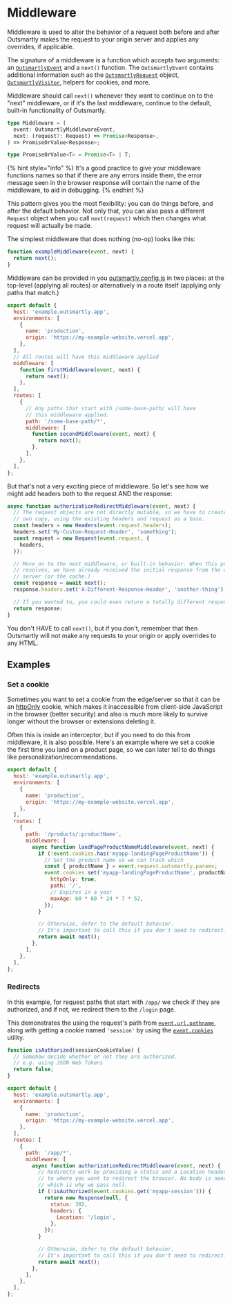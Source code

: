 # Middleware

Middleware is used to alter the behavior of a request both before and after Outsmartly makes the request to your origin server and applies any overrides, if applicable.

The signature of a middleware is a function which accepts two arguments: an [`OutsmartlyEvent`](reference-guide/outsmartlyevent.md) and a `next()` function. The `OutsmartlyEvent` contains additional information such as the [`OutsmartlyRequest`](reference-guide/outsmartlyrequest.md) object, [`OutsmartlyVisitor`](reference-guide/outsmartlyvisitor.md), helpers for cookies, and more.

Middleware should call `next()` whenever they want to continue on to the "next" middleware, or if it's the last middleware, continue to the default, built-in functionality of Outsmartly.

```typescript
type Middleware = (
  event: OutsmartlyMiddlewareEvent,
  next: (request?: Request) => Promise<Response>,
) => PromiseOrValue<Response>;

type PromiseOrValue<T> = Promise<T> | T;
```

{% hint style="info" %}
It's a good practice to give your middleware functions names so that if there are any errors inside them, the error message seen in the browser response will contain the name of the middleware, to aid in debugging.
{% endhint %}

This pattern gives you the most flexibility: you can do things before, and after the default behavior. Not only that, you can also pass a different `Request` object when you call `next(request)` which then changes what request will actually be made.

The simplest middleware that does nothing \(no-op\) looks like this:

```javascript
function exampleMiddleware(event, next) {
  return next();
}
```

Middleware can be provided in you [outsmartly.config.js](reference-guide/outsmartly.config.js.md) in two places: at the top-level \(applying all routes\) or alternatively in a route itself \(applying only paths that match.\)

```javascript
export default {
  host: 'example.outsmartly.app',
  environments: [
    {
      name: 'production',
      origin: 'https://my-example-website.vercel.app',
    },
  ],
  // All routes will have this middleware applied
  middleware: [
    function firstMiddleware(event, next) {
      return next();
    },
  ],
  routes: [
    {
      // Any paths that start with /some-base-path/ will have
      // this middleware applied.
      path: '/some-base-path/*',
      middleware: [
        function secondMiddleware(event, next) {
          return next();
        },
      ],
    },
  ],
};
```

But that's not a very exciting piece of middleware. So let's see how we might add headers both to the request AND the response:

```javascript
async function authorizationRedirectMiddleware(event, next) {
  // The request objects are not directly mutable, so we have to create our
  // own copy, using the existing headers and request as a base.
  const headers = new Headers(event.request.headers);
  headers.set('My-Custom-Request-Header', 'something');
  const request = new Request(event.request, {
    headers,
  });

  // Move on to the next middleware, or built-in behavior. When this promise
  // resolves, we have already received the initial response from the origin
  // server (or the cache.)
  const response = await next();
  response.headers.set('A-Different-Response-Header', 'another-thing');

  // If you wanted to, you could even return a totally different response.
  return response;
}
```

You don't HAVE to call `next()`, but if you don't, remember that then Outsmartly will not make any requests to your origin or apply overrides to any HTML.

## Examples

### Set a cookie

Sometimes you want to set a cookie from the edge/server so that it can be an [httpOnly](https://developer.mozilla.org/en-US/docs/Web/HTTP/Cookies#restrict_access_to_cookies) cookie, which makes it inaccessible from client-side JavaScript in the browser \(better security\) and also is much more likely to survive longer without the browser or extensions deleting it.

Often this is inside an interceptor, but if you need to do this from middleware, it is also possible. Here's an example where we set a cookie the first time you land on a product page, so we can later tell to do things like personalization/recommendations.

```javascript
export default {
  host: 'example.outsmartly.app',
  environments: [
    {
      name: 'production',
      origin: 'https://my-example-website.vercel.app',
    },
  ],
  routes: [
    {
      path: '/products/:productName',
      middleware: [
        async function landPageProductNameMiddleware(event, next) {
          if (!event.cookies.has('myapp-landingPageProductName')) {
            // Get the product name so we can track which
            const { productName } = event.request.outsmartly.params;
            event.cookies.set('myapp-landingPageProductName', productName, {
              httpOnly: true,
              path: '/',
              // Expires in a year
              maxAge: 60 * 60 * 24 * 7 * 52,
            });
          }

          // Otherwise, defer to the default behavior.
          // It's important to call this if you don't need to redirect!
          return await next();
        },
      ],
    },
  ],
};
```

### Redirects

In this example, for request paths that start with `/app/` we check if they are authorized, and if not, we redirect them to the `/login` page.

This demonstrates the using the request's path from [`event.url.pathname`](reference-guide/outsmartlyevent.md), along with getting a cookie named `'session'` by using the [`event.cookies`](reference-guide/outsmartlycookies.md) utility.

```javascript
function isAuthorized(sessionCookieValue) {
  // Somehow decide whether or not they are authorized.
  // e.g. using JSON Web Tokens
  return false;
}

export default {
  host: 'example.outsmartly.app',
  environments: [
    {
      name: 'production',
      origin: 'https://my-example-website.vercel.app',
    },
  ],
  routes: [
    {
      path: '/app/*',
      middleware: [
        async function authorizationRedirectMiddleware(event, next) {
          // Redirects work by providing a status and a Location header
          // to where you want to redirect the browser. No body is needed,
          // which is why we pass null.
          if (!isAuthorized(event.cookies.get('myapp-session'))) {
            return new Response(null, {
              status: 302,
              headers: {
                Location: '/login',
              },
            });
          }

          // Otherwise, defer to the default behavior.
          // It's important to call this if you don't need to redirect!
          return await next();
        },
      ],
    },
  ],
};
```

